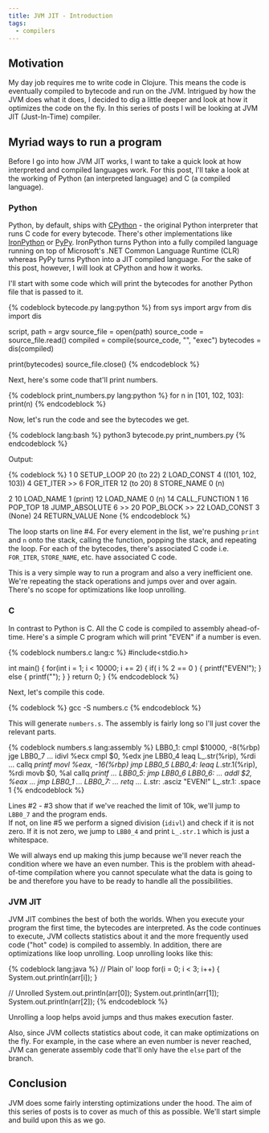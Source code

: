 ```yaml
---
title: JVM JIT - Introduction
tags:
  - compilers
---
```

## Motivation
My day job requires me to write code in Clojure. This means the code is eventually compiled to bytecode and run on the JVM. Intrigued by how the JVM does what it does, I decided to dig a little deeper and look at how it optimizes the code on the fly. In this series of posts I will be looking at JVM JIT (Just-In-Time) compiler.

## Myriad ways to run a program

Before I go into how JVM JIT works, I want to take a quick look at how interpreted and compiled languages work. For this post, I'll take a look at the working of Python (an interpreted language) and C (a compiled language).

### Python

Python, by default, ships with [CPython](https://github.com/python/cpython) - the original Python interpreter that runs C code for every bytecode. There's other implementations like [IronPython](http://ironpython.net/) or [PyPy](https://pypy.org). IronPython turns Python into a fully compiled language running on top of Microsoft's .NET Common Language Runtime (CLR) whereas PyPy turns Python into a JIT compiled language. For the sake of this post, however, I will look at CPython and how it works.

I'll start with some code which will print the bytecodes for another Python file that is passed to it. 

{% codeblock bytecode.py lang:python %}
from sys import argv
from dis import dis

script, path = argv
source_file = open(path)
source_code = source_file.read()
compiled = compile(source_code, "<string>", "exec")
bytecodes = dis(compiled)

print(bytecodes)
source_file.close()
{% endcodeblock %}

Next, here's some code that'll print numbers.

{% codeblock print_numbers.py lang:python %}
for n in [101, 102, 103]:
    print(n)
{% endcodeblock %}

Now, let's run the code and see the bytecodes we get.

{% codeblock lang:bash %}
python3 bytecode.py print_numbers.py
{% endcodeblock %}

Output:

{% codeblock %}
  1           0 SETUP_LOOP              20 (to 22)
              2 LOAD_CONST               4 ((101, 102, 103))
              4 GET_ITER
        >>    6 FOR_ITER                12 (to 20)
              8 STORE_NAME               0 (n)

  2          10 LOAD_NAME                1 (print)
             12 LOAD_NAME                0 (n)
             14 CALL_FUNCTION            1
             16 POP_TOP
             18 JUMP_ABSOLUTE            6
        >>   20 POP_BLOCK
        >>   22 LOAD_CONST               3 (None)
             24 RETURN_VALUE
None
{% endcodeblock %}

The loop starts on line #4. For every element in the list, we're pushing `print` and `n` onto the stack, calling the function, popping the stack, and repeating the loop. For each of the bytecodes, there's associated C code i.e. `FOR_ITER`, `STORE_NAME`, etc. have associated C code.   

This is a very simple way to run a program and also a very inefficient one. We're repeating the stack operations and jumps over and over again. There's no scope for optimizations like loop unrolling.

### C

In contrast to Python is C. All the C code is compiled to assembly ahead-of-time. Here's a simple C program which will print "EVEN" if a number is even. 

{% codeblock numbers.c lang:c %}
#include<stdio.h>

int main() {
  for(int i = 1; i < 10000; i += 2) {
    if( i % 2 == 0 ) {
      printf("EVEN!");
    } else {
      printf("");
    }
  }
  return 0;
}
{% endcodeblock %}

Next, let's compile this code.

{% codeblock %}
gcc -S numbers.c
{% endcodeblock %}

This will generate `numbers.s`. The assembly is fairly long so I'll just cover the relevant parts.

{% codeblock numbers.s lang:assembly %}
LBB0_1:
        cmpl    $10000, -8(%rbp) 
        jge     LBB0_7
        ...
        idivl   %ecx
        cmpl    $0, %edx
        jne     LBB0_4
        leaq    L_.str(%rip), %rdi
        ...
        callq   _printf
        movl    %eax, -16(%rbp)
        jmp     LBB0_5
LBB0_4:
        leaq    L_.str.1(%rip), %rdi
        movb    $0, %al
        callq   _printf
        ...
LBB0_5:
        jmp     LBB0_6
LBB0_6:
        ...
        addl    $2, %eax
        ...
        jmp     LBB0_1
        ...
LBB0_7:
        ...
        retq
        ...
L_.str:
        .asciz  "EVEN!"
L_.str.1:
        .space  1
{% endcodeblock %}

Lines #2 - #3 show that if we've reached the limit of 10k, we'll jump to `LBB0_7` and the program ends.   
If not, on line #5 we perform a signed division (`idivl`) and check if it is not zero. If it is not zero, we jump to `LBB0_4` and print `L_.str.1` which is just a whitespace.  

We will always end up making this jump because we'll never reach the condition where we have an even number. This is the problem with ahead-of-time compilation where you cannot speculate what the data is going to be and therefore you have to be ready to handle all the possibilities.  

### JVM JIT

JVM JIT combines the best of both the worlds. When you execute your program the first time, the bytecodes are interpreted. As the code continues to execute, JVM collects statistics about it and the more frequently used code ("hot" code) is compiled to assembly. In addition, there are optimizations like loop unrolling. Loop unrolling looks like this:

{% codeblock lang:java %}
// Plain ol' loop
for(i = 0; i < 3; i++) {
    System.out.println(arr[i]);
}

// Unrolled
System.out.println(arr[0]);
System.out.println(arr[1]);
System.out.println(arr[2]);
{% endcodeblock %}

Unrolling a loop helps avoid jumps and thus makes execution faster. 

Also, since JVM collects statistics about code, it can make optimizations on the fly. For example, in the case where an even number is never reached, JVM can generate assembly code that'll only have the `else` part of the branch.

## Conclusion

JVM does some fairly intersting optimizations under the hood. The aim of this series of posts is to cover as much of this as possible. We'll start simple and build upon this as we go. 
